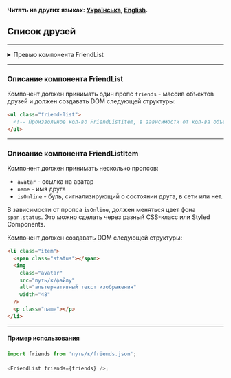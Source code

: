 **Читать на других языках: [Українська](./README.ua.md),
[English](./README.en.md).**

## Список друзей

---

<details>
<summary>Превью компонента FriendList</summary>

![Превью компонента FriendList](./preview.jpg)

</details>

---

### Описание компонента FriendList

Компонент должен принимать один пропс `friends` - массив объектов друзей и
должен создавать DOM следующей структуры:

```html
<ul class="friend-list">
  <!-- Произвольное кол-во FriendListItem, в зависимости от кол-ва объектов в массиве -->
</ul>
```

---

### Описание компонента FriendListItem

Компонент должен принимать несколько пропсов:

- `avatar` - ссылка на аватар
- `name` - имя друга
- `isOnline` - буль, сигнализирующий о состоянии друга, в сети или нет.

В зависимости от пропса `isOnline`, должен меняться цвет фона `span.status`. Это
можно сделать через разный CSS-класс или Styled Components.

Компонент должен создавать DOM следующей структуры:

```html
<li class="item">
  <span class="status"></span>
  <img
    class="avatar"
    src="путь/к/файлу"
    alt="альтернативный текст изображения"
    width="48"
  />
  <p class="name"></p>
</li>
```

---

#### Пример использования

```js
import friends from 'путь/к/friends.json';

<FriendList friends={friends} />;
```
